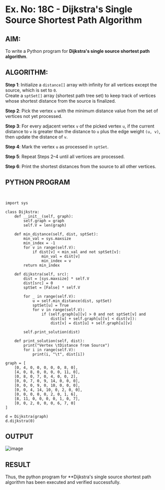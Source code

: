 # Ex. No: 18C - Dijkstra's Single Source Shortest Path Algorithm

## AIM:
To write a Python program for **Dijkstra's single source shortest path algorithm**.

## ALGORITHM:

**Step 1**: Initialize a `distance[]` array with infinity for all vertices except the source, which is set to `0`.  
Create a `sptSet[]` array (shortest path tree set) to keep track of vertices whose shortest distance from the source is finalized.

**Step 2**: Pick the vertex `u` with the minimum distance value from the set of vertices not yet processed.

**Step 3**: For every adjacent vertex `v` of the picked vertex `u`, if the current distance to `v` is greater than the distance to `u` plus the edge weight `(u, v)`, then update the distance of `v`.

**Step 4**: Mark the vertex `u` as processed in `sptSet`.

**Step 5**: Repeat Steps 2–4 until all vertices are processed.

**Step 6**: Print the shortest distances from the source to all other vertices.

## PYTHON PROGRAM

```


import sys

class Dijkstra:
    def __init__(self, graph):
        self.graph = graph
        self.V = len(graph)

    def min_distance(self, dist, sptSet):
        min_val = sys.maxsize
        min_index = -1
        for v in range(self.V):
            if dist[v] < min_val and not sptSet[v]:
                min_val = dist[v]
                min_index = v
        return min_index

    def dijkstra(self, src):
        dist = [sys.maxsize] * self.V
        dist[src] = 0
        sptSet = [False] * self.V

        for _ in range(self.V):
            u = self.min_distance(dist, sptSet)
            sptSet[u] = True
            for v in range(self.V):
                if (self.graph[u][v] > 0 and not sptSet[v] and 
                    dist[u] + self.graph[u][v] < dist[v]):
                    dist[v] = dist[u] + self.graph[u][v]

        self.print_solution(dist)

    def print_solution(self, dist):
        print("Vertex \tDistance from Source")
        for i in range(self.V):
            print(i, "\t", dist[i])

graph = [
    [0, 4, 0, 0, 0, 0, 0, 8, 0],
    [4, 0, 8, 0, 0, 0, 0, 11, 0],
    [0, 8, 0, 7, 0, 4, 0, 0, 2],
    [0, 0, 7, 0, 9, 14, 0, 0, 0],
    [0, 0, 0, 9, 0, 10, 0, 0, 0],
    [0, 0, 4, 14, 10, 0, 2, 0, 0],
    [0, 0, 0, 0, 0, 2, 0, 1, 6],
    [8, 11, 0, 0, 0, 0, 1, 0, 7],
    [0, 0, 2, 0, 0, 0, 6, 7, 0]
]

d = Dijkstra(graph)
d.dijkstra(0)

```

## OUTPUT
![image](https://github.com/user-attachments/assets/a3e45755-778f-44b3-8565-ca8e5b230d66)


## RESULT
Thus, the python program for **Dijkstra's single source shortest path algorithm has been executed and verified successfully.
